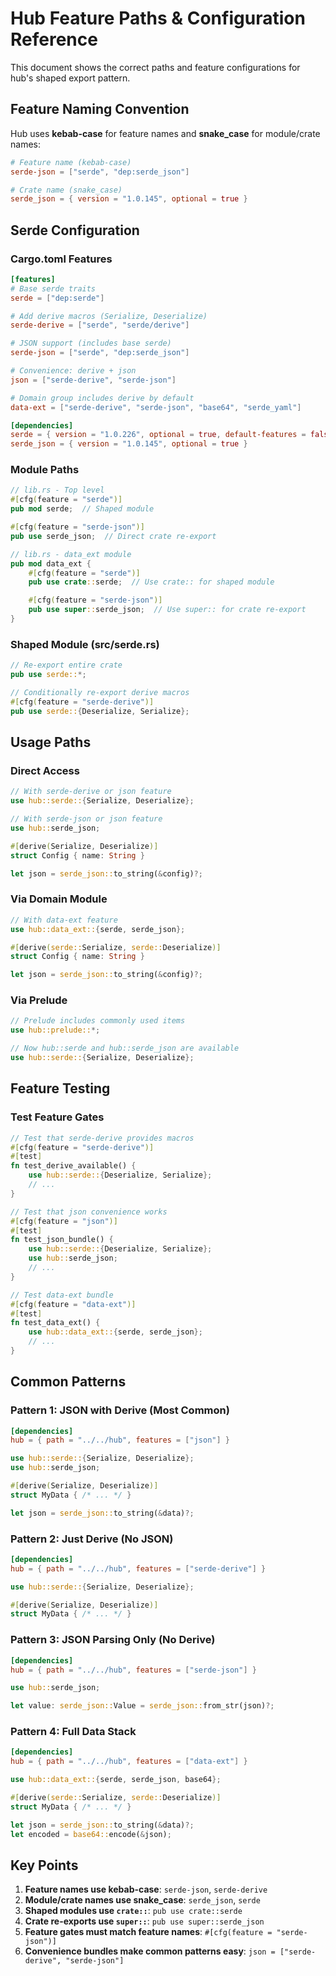 # Hub Feature Paths & Configuration Reference

This document shows the correct paths and feature configurations for hub's shaped export pattern.

## Feature Naming Convention

Hub uses **kebab-case** for feature names and **snake_case** for module/crate names:

```toml
# Feature name (kebab-case)
serde-json = ["serde", "dep:serde_json"]

# Crate name (snake_case)
serde_json = { version = "1.0.145", optional = true }
```

## Serde Configuration

### Cargo.toml Features

```toml
[features]
# Base serde traits
serde = ["dep:serde"]

# Add derive macros (Serialize, Deserialize)
serde-derive = ["serde", "serde/derive"]

# JSON support (includes base serde)
serde-json = ["serde", "dep:serde_json"]

# Convenience: derive + json
json = ["serde-derive", "serde-json"]

# Domain group includes derive by default
data-ext = ["serde-derive", "serde-json", "base64", "serde_yaml"]

[dependencies]
serde = { version = "1.0.226", optional = true, default-features = false }
serde_json = { version = "1.0.145", optional = true }
```

### Module Paths

```rust
// lib.rs - Top level
#[cfg(feature = "serde")]
pub mod serde;  // Shaped module

#[cfg(feature = "serde-json")]
pub use serde_json;  // Direct crate re-export

// lib.rs - data_ext module
pub mod data_ext {
    #[cfg(feature = "serde")]
    pub use crate::serde;  // Use crate:: for shaped module

    #[cfg(feature = "serde-json")]
    pub use super::serde_json;  // Use super:: for crate re-export
}
```

### Shaped Module (src/serde.rs)

```rust
// Re-export entire crate
pub use serde::*;

// Conditionally re-export derive macros
#[cfg(feature = "serde-derive")]
pub use serde::{Deserialize, Serialize};
```

## Usage Paths

### Direct Access

```rust
// With serde-derive or json feature
use hub::serde::{Serialize, Deserialize};

// With serde-json or json feature
use hub::serde_json;

#[derive(Serialize, Deserialize)]
struct Config { name: String }

let json = serde_json::to_string(&config)?;
```

### Via Domain Module

```rust
// With data-ext feature
use hub::data_ext::{serde, serde_json};

#[derive(serde::Serialize, serde::Deserialize)]
struct Config { name: String }

let json = serde_json::to_string(&config)?;
```

### Via Prelude

```rust
// Prelude includes commonly used items
use hub::prelude::*;

// Now hub::serde and hub::serde_json are available
use hub::serde::{Serialize, Deserialize};
```

## Feature Testing

### Test Feature Gates

```rust
// Test that serde-derive provides macros
#[cfg(feature = "serde-derive")]
#[test]
fn test_derive_available() {
    use hub::serde::{Deserialize, Serialize};
    // ...
}

// Test that json convenience works
#[cfg(feature = "json")]
#[test]
fn test_json_bundle() {
    use hub::serde::{Deserialize, Serialize};
    use hub::serde_json;
    // ...
}

// Test data-ext bundle
#[cfg(feature = "data-ext")]
#[test]
fn test_data_ext() {
    use hub::data_ext::{serde, serde_json};
    // ...
}
```

## Common Patterns

### Pattern 1: JSON with Derive (Most Common)

```toml
[dependencies]
hub = { path = "../../hub", features = ["json"] }
```

```rust
use hub::serde::{Serialize, Deserialize};
use hub::serde_json;

#[derive(Serialize, Deserialize)]
struct MyData { /* ... */ }

let json = serde_json::to_string(&data)?;
```

### Pattern 2: Just Derive (No JSON)

```toml
[dependencies]
hub = { path = "../../hub", features = ["serde-derive"] }
```

```rust
use hub::serde::{Serialize, Deserialize};

#[derive(Serialize, Deserialize)]
struct MyData { /* ... */ }
```

### Pattern 3: JSON Parsing Only (No Derive)

```toml
[dependencies]
hub = { path = "../../hub", features = ["serde-json"] }
```

```rust
use hub::serde_json;

let value: serde_json::Value = serde_json::from_str(json)?;
```

### Pattern 4: Full Data Stack

```toml
[dependencies]
hub = { path = "../../hub", features = ["data-ext"] }
```

```rust
use hub::data_ext::{serde, serde_json, base64};

#[derive(serde::Serialize, serde::Deserialize)]
struct MyData { /* ... */ }

let json = serde_json::to_string(&data)?;
let encoded = base64::encode(&json);
```

## Key Points

1. **Feature names use kebab-case**: `serde-json`, `serde-derive`
2. **Module/crate names use snake_case**: `serde_json`, `serde`
3. **Shaped modules use `crate::`**: `pub use crate::serde`
4. **Crate re-exports use `super::`**: `pub use super::serde_json`
5. **Feature gates must match feature names**: `#[cfg(feature = "serde-json")]`
6. **Convenience bundles make common patterns easy**: `json = ["serde-derive", "serde-json"]`